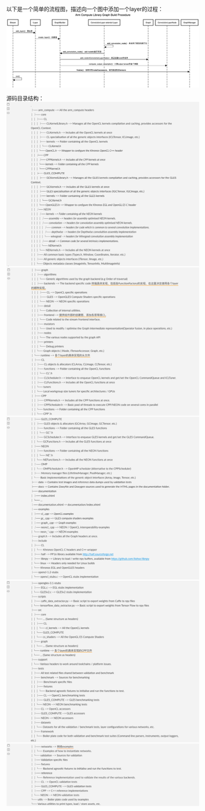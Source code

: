 以下是一个简单的流程图，描述向一个图中添加一个layer的过程：
![image](https://github.com/gaojingwen945/ImageClassify/blob/master/images/Arm%20Compute%20Library%20Graph%20Build%20Procedure.png)

源码目录结构：
![image](https://github.com/gaojingwen945/ImageClassify/blob/master/images/%E7%9B%AE%E5%BD%951.png)
![image](https://github.com/gaojingwen945/ImageClassify/blob/master/images/%E7%9B%AE%E5%BD%952.png)
![image](https://github.com/gaojingwen945/ImageClassify/blob/master/images/%E7%9B%AE%E5%BD%953.png)
![image](https://github.com/gaojingwen945/ImageClassify/blob/master/images/%E7%9B%AE%E5%BD%954.png)
![image](https://github.com/gaojingwen945/ImageClassify/blob/master/images/%E7%9B%AE%E5%BD%955.png)



